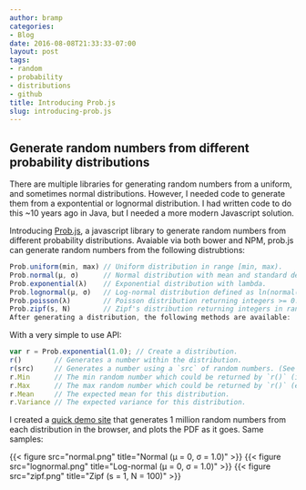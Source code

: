```yaml
---
author: bramp
categories:
- Blog
date: 2016-08-08T21:33:33-07:00
layout: post
tags:
- random
- probability
- distributions
- github
title: Introducing Prob.js
slug: introducing-prob.js
---
```


## Generate random numbers from different probability distributions

There are multiple libraries for generating random numbers from a uniform, and sometimes normal distributions. However,
I needed code to generate them from a expontential or lognormal distribution. I had written code to do this ~10 years ago
in Java, but I needed a more modern Javascript solution.

Introducing [Prob.js](https://github.com/bramp/prob.js), a javascript library to generate random numbers from different probability distributions. Avaiable via both bower and NPM, prob.js can generate random numbers from the following distrubtions:

```javascript
Prob.uniform(min, max) // Uniform distribution in range [min, max).
Prob.normal(μ, σ)      // Normal distribution with mean and standard deviation.
Prob.exponential(λ)    // Exponential distribution with lambda.
Prob.lognormal(μ, σ)   // Log-normal distribution defined as ln(normal(μ, σ)).
Prob.poisson(λ)        // Poisson distribution returning integers >= 0.
Prob.zipf(s, N)        // Zipf's distribution returning integers in range [1, N].
After generating a distribution, the following methods are available:
```

With a very simple to use API:

```javascript
var r = Prob.exponential(1.0); // Create a distribution.
r()        // Generates a number within the distribution.
r(src)     // Generates a number using a `src` of random numbers. (See note below.)
r.Min      // The min random number which could be returned by `r()` (inclusive).
r.Max      // The max random number which could be returned by `r()` (exclusive).
r.Mean     // The expected mean for this distribution.
r.Variance // The expected variance for this distribution.
```

I created a [quick demo site](https://bramp.github.io/prob.js/) that generates 1 million random numbers from each distribution in the browser, and plots the PDF as it goes. Same samples:

{{< figure src="normal.png" title="Normal (μ = 0, σ = 1.0)" >}}
{{< figure src="lognormal.png" title="Log-normal (μ = 0, σ = 1.0)" >}}
{{< figure src="zipf.png" title="Zipf (s = 1, N = 100)" >}}

